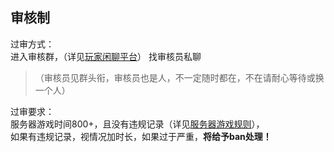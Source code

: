 ## 审核制

过审方式：  
进入审核群，（详见[玩家闲聊平台](basic/chat.md)）
找审核员私聊  

>（审核员见群头衔，审核员也是人，不一定随时都在，不在请耐心等待或换一个人）

过审要求：  
服务器游戏时间800+，且没有违规记录（详见[服务器游戏规则](rule/gamerule.md)），  
如果有违规记录，视情况加时长，如果过于严重，**将给予ban处理！**
